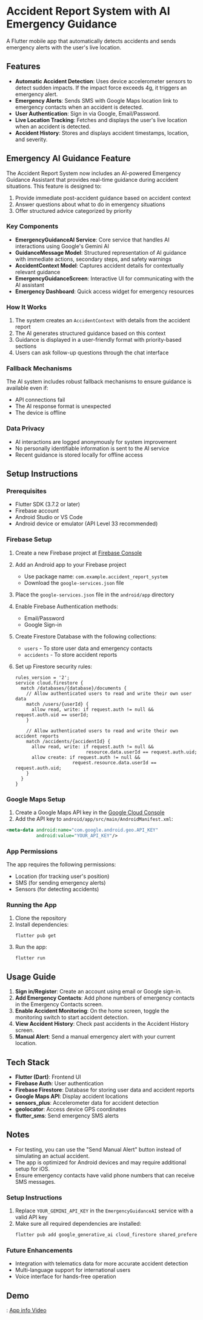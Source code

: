 # Accident Report System with AI Emergency Guidance

A Flutter mobile app that automatically detects accidents and sends emergency alerts with the user's live location.

## Features

- **Automatic Accident Detection**: Uses device accelerometer sensors to detect sudden impacts. If the impact force exceeds 4g, it triggers an emergency alert.
- **Emergency Alerts**: Sends SMS with Google Maps location link to emergency contacts when an accident is detected.
- **User Authentication**: Sign in via Google, Email/Password.
- **Live Location Tracking**: Fetches and displays the user's live location when an accident is detected.
- **Accident History**: Stores and displays accident timestamps, location, and severity.

## Emergency AI Guidance Feature

The Accident Report System now includes an AI-powered Emergency Guidance Assistant that provides real-time guidance during accident situations. This feature is designed to:

1. Provide immediate post-accident guidance based on accident context
2. Answer questions about what to do in emergency situations
3. Offer structured advice categorized by priority

### Key Components

- **EmergencyGuidanceAI Service**: Core service that handles AI interactions using Google's Gemini AI
- **GuidanceMessage Model**: Structured representation of AI guidance with immediate actions, secondary steps, and safety warnings
- **AccidentContext Model**: Captures accident details for contextually relevant guidance
- **EmergencyGuidanceScreen**: Interactive UI for communicating with the AI assistant
- **Emergency Dashboard**: Quick access widget for emergency resources

### How It Works

1. The system creates an `AccidentContext` with details from the accident report
2. The AI generates structured guidance based on this context
3. Guidance is displayed in a user-friendly format with priority-based sections
4. Users can ask follow-up questions through the chat interface

### Fallback Mechanisms

The AI system includes robust fallback mechanisms to ensure guidance is available even if:

- API connections fail
- The AI response format is unexpected
- The device is offline

### Data Privacy

- AI interactions are logged anonymously for system improvement
- No personally identifiable information is sent to the AI service
- Recent guidance is stored locally for offline access

## Setup Instructions

### Prerequisites

- Flutter SDK (3.7.2 or later)
- Firebase account
- Android Studio or VS Code
- Android device or emulator (API Level 33 recommended)

### Firebase Setup

1. Create a new Firebase project at [Firebase Console](https://console.firebase.google.com/)
2. Add an Android app to your Firebase project
   - Use package name: `com.example.accident_report_system`
   - Download the `google-services.json` file
3. Place the `google-services.json` file in the `android/app` directory
4. Enable Firebase Authentication methods:
   - Email/Password
   - Google Sign-in
5. Create Firestore Database with the following collections:
   - `users` - To store user data and emergency contacts
   - `accidents` - To store accident reports
6. Set up Firestore security rules:

   ```
   rules_version = '2';
   service cloud.firestore {
     match /databases/{database}/documents {
       // Allow authenticated users to read and write their own user data
       match /users/{userId} {
         allow read, write: if request.auth != null && request.auth.uid == userId;
       }

       // Allow authenticated users to read and write their own accident reports
       match /accidents/{accidentId} {
         allow read, write: if request.auth != null &&
                             resource.data.userId == request.auth.uid;
         allow create: if request.auth != null &&
                        request.resource.data.userId == request.auth.uid;
       }
     }
   }
   ```

### Google Maps Setup

1. Create a Google Maps API key in the [Google Cloud Console](https://console.cloud.google.com/)
2. Add the API key to `android/app/src/main/AndroidManifest.xml`:

```xml
<meta-data android:name="com.google.android.geo.API_KEY"
           android:value="YOUR_API_KEY"/>
```

### App Permissions

The app requires the following permissions:

- Location (for tracking user's position)
- SMS (for sending emergency alerts)
- Sensors (for detecting accidents)

### Running the App

1. Clone the repository
2. Install dependencies:
   ```
   flutter pub get
   ```
3. Run the app:
   ```
   flutter run
   ```

## Usage Guide

1. **Sign in/Register**: Create an account using email or Google sign-in.
2. **Add Emergency Contacts**: Add phone numbers of emergency contacts in the Emergency Contacts screen.
3. **Enable Accident Monitoring**: On the home screen, toggle the monitoring switch to start accident detection.
4. **View Accident History**: Check past accidents in the Accident History screen.
5. **Manual Alert**: Send a manual emergency alert with your current location.

## Tech Stack

- **Flutter (Dart)**: Frontend UI
- **Firebase Auth**: User authentication
- **Firebase Firestore**: Database for storing user data and accident reports
- **Google Maps API**: Display accident locations
- **sensors_plus**: Accelerometer data for accident detection
- **geolocator**: Access device GPS coordinates
- **flutter_sms**: Send emergency SMS alerts

## Notes

- For testing, you can use the "Send Manual Alert" button instead of simulating an actual accident.
- The app is optimized for Android devices and may require additional setup for iOS.
- Ensure emergency contacts have valid phone numbers that can receive SMS messages.

### Setup Instructions

1. Replace `YOUR_GEMINI_API_KEY` in the `EmergencyGuidanceAI` service with a valid API key
2. Make sure all required dependencies are installed:
   ```bash
   flutter pub add google_generative_ai cloud_firestore shared_preferences
   ```

### Future Enhancements

- Integration with telematics data for more accurate accident detection
- Multi-language support for international users
- Voice interface for hands-free operation

## Demo
: [App info Video](https://drive.google.com/file/d/1ICGSGmNlDQ2NZ3KhuuY0yNbuYQoaKl-J/view?usp=sharing)
